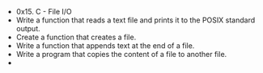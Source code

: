 * 0x15. C - File I/O
* Write a function that reads a text file and prints it to the POSIX standard output.
* Create a function that creates a file.
* Write a function that appends text at the end of a file.
* Write a program that copies the content of a file to another file.
*  
